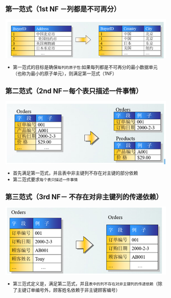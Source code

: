 ## 第一范式（1st NF －列都是不可再分）
![image-20200902092329681](3.三范式.assets/image-20200902092329681.png)
- 第一范式的目标是确保`每列的原子性`:如果每列都是不可再分的最小数据单元（也称为最小的原子单元），则满足第一范式（1NF） 

## 第二范式（2nd NF－每个表只描述一件事情）
![image-20200902092457358](3.三范式.assets/image-20200902092457358.png)
- 首先满足第一范式，并且表中非主键列不存在对主键的部分依赖
- 第二范式要求`每个表只描述一件事情` 

## 第三范式（3rd NF－ 不存在对非主键列的传递依赖）
![image-20200902092629132](3.三范式.assets/image-20200902092629132.png)
- 第三范式定义是，满足第二范式，并且`表中的列不存在对非主键列的传递依赖`（除了主键订单编号外，顾客姓名依赖于非主键顾客编号）